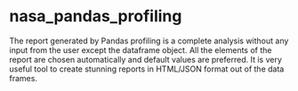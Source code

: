 # nasa_pandas_profiling

The report generated by Pandas profiling is a complete analysis without any input from the user except the dataframe object. All the elements of the report are chosen automatically and default values are preferred. It is very useful tool to create stunning reports in HTML/JSON format out of the data frames.
